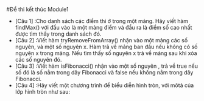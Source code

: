 #Đề thi kết thúc Module1
 - [Câu 1] :Cho danh sách các điểm thi ở trong một mảng. Hãy viết hàm findMax() với đầu vào là một mảng điểm và đầu ra là điểm số cao nhất được tìm thấy trong danh sách đó.
 - [Câu 2] :Viết hàm tryRemoveFromArray() nhận vào một mảng các số nguyên, và một số nguyên x. Hàm  trả về mảng ban đầu nếu không có số nguyên x trong mảng. Nếu tìm thấy số nguyên x trả về mảng sau khi xóa các số nguyên đó.
 - [Câu 3] :Viết hàm isFibonacci() nhận vào một số nguyên , trả về true nếu số đó là số nằm trong dãy Fibonacci và false nếu không nằm trong dãy Fibonacci.
 - [Câu 4] :Hãy viết một chương trình để biểu diễn hình tròn, với môtả của lớp hình tròn như sau: